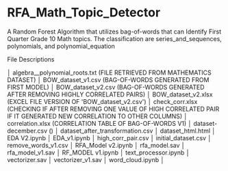 # RFA_Math_Topic_Detector
A Random Forest Algorithm that utilizes bag-of-words that can Identify First Quarter Grade 10 Math topics. The classification are series_and_sequences, polynomials, and polynomial_equation

File Descriptions

│   algebra__polynomial_roots.txt (FILE RETRIEVED FROM MATHEMATICS DATASET)
│   BOW_dataset_v1.csv (BAG-OF-WORDS GENERATED FROM FIRST MODEL)
│   BOW_dataset_v2.csv (BAG-OF-WORDS GENERATED AFTER REMOVING HIGHLY CORRELATED PAIRS)
│   BOW_dataset_v2.xlsx (EXCEL FILE VERSION OF 'BOW_dataset_v2.csv')
│   check_corr.xlsx (CHECKING IF AFTER REMOVING ONE VALUE OF HIGH CORRELATED PAIR IF IT GENERATED NEW CORRELATION TO OTHER COLUMNS)
│   correlation.xlsx (CORRELATION TABLE OF BAG-OF-WORDS V1)
│   dataset-december.csv ()
│   dataset_after_transformation.csv
│   dataset_html.html
│   EDA V2.ipynb
│   EDA_v1.ipynb
│   high_corr_pair.csv
│   initial_dataset.csv
│   remove_words_v1.csv
│   RFA_Model v2.ipynb
│   rfa_model.sav
│   rfa_model_v1.sav
│   RF_MODEL v1.ipynb
│   text_processor.ipynb
│   vectorizer.sav
│   vectorizer_v1.sav
│   word_cloud.ipynb
│
